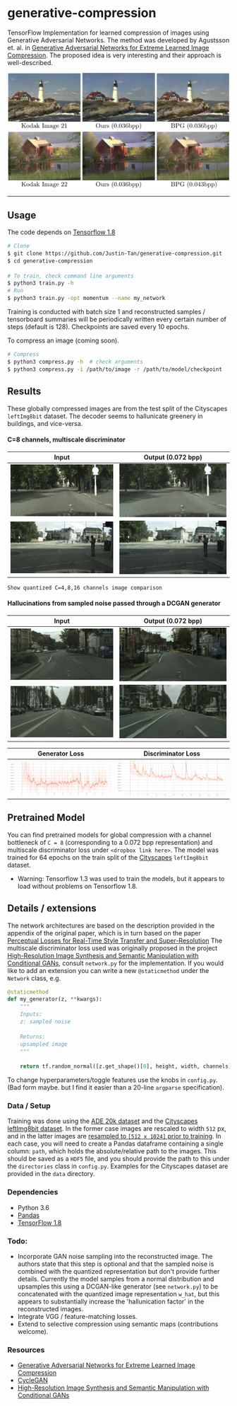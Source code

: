 # generative-compression

TensorFlow Implementation for learned compression of images using Generative Adversarial Networks. The method was developed by Agustsson et. al. in [Generative Adversarial Networks for Extreme Learned Image Compression](https://arxiv.org/abs/1804.02958). The proposed idea is very interesting and their approach is well-described.

![Results from authors using C=4 bottleneck channels, global compression without semantic maps on the Kodak dataset](images/authors/kodak_GC_C4.png)

-----------------------------
## Usage
The code depends on [Tensorflow 1.8](https://github.com/tensorflow/tensorflow)
```bash
# Clone
$ git clone https://github.com/Justin-Tan/generative-compression.git
$ cd generative-compression

# To train, check command line arguments
$ python3 train.py -h
# Run
$ python3 train.py -opt momentum --name my_network
```
Training is conducted with batch size 1 and reconstructed samples / tensorboard summaries will be periodically written every certain number of steps (default is 128). Checkpoints are saved every 10 epochs. 

To compress an image (coming soon).
```bash
# Compress
$ python3 compress.py -h  # check arguments
$ python3 compress.py -i /path/to/image -r /path/to/model/checkpoint
```

## Results
These globally compressed images are from the test split of the Cityscapes `leftImg8bit` dataset. The decoder seems to hallunicate greenery in buildings, and vice-versa. 

#### C=8 channels, multiscale discriminator
| Input | Output (0.072 bpp) |
|-------|-------|
|![cityscapes_real_0](images/results/ms_quant_0_real.png) | ![cityscapes_gen_0](images/results/ms_quant_0_gen.png) |
|![cityscapes_real_1](images/results/ms_quant_1_real.png) | ![cityscapes_gen_1](images/results/ms_quant_1_gen.png) |

```
Show quantized C=4,8,16 channels image comparison
```
#### Hallucinations from sampled noise passed through a  DCGAN generator
| Input | Output (0.072 bpp) |
|-------|-------|
|![cityscapes_noise_real_0](images/results/noise_0_real.png) | ![cityscapes_noise_hall_0](images/results/noise_0_hall.png) |
|![cityscapes_noise_real_1](images/results/noise_1_real.png) | ![cityscapes_noise_hall_1](images/results/noise_1_hall.png) |

| Generator Loss | Discriminator Loss |
|-------|-------|
|![gen_loss](images/results/generator_loss.png) | ![discriminator_loss](images/results/discriminator_loss.png) |

## Pretrained Model
You can find pretrained models for global compression with a channel bottleneck of `C = 8` (corresponding to a 0.072 bpp representation) and multiscale discriminator loss under `<dropbox link here>`. The model was trained for 64 epochs on the train split of the [Cityscapes](https://www.cityscapes-dataset.com/) `leftImg8bit` dataset. 
* Warning: Tensorflow 1.3 was used to train the models, but it appears to load without problems on Tensorflow 1.8. 

## Details / extensions
The network architectures are based on the description provided in the appendix of the original paper, which is in turn based on the paper [Perceptual Losses for Real-Time Style Transfer
and Super-Resolution](https://cs.stanford.edu/people/jcjohns/eccv16/) The multiscale discriminator loss used was originally proposed in the project [High-Resolution Image Synthesis and Semantic Manipulation with Conditional GANs](https://tcwang0509.github.io/pix2pixHD/), consult `network.py` for the implementation. If you would like to add an extension you can write a new `@staticmethod` under the `Network` class, e.g.

```python
@staticmethod
def my_generator(z, **kwargs):
    """
    Inputs:
    z: sampled noise

    Returns:
    upsampled image
    """

    return tf.random_normal([z.get_shape()[0], height, width, channels], seed=42)
```
To change hyperparameters/toggle features use the knobs in `config.py`. (Bad form maybe. but I find it easier than a 20-line `argparse` specification).

### Data / Setup
Training was done using the [ADE 20k dataset](http://groups.csail.mit.edu/vision/datasets/ADE20K/) and the [Cityscapes leftImg8bit dataset](https://www.cityscapes-dataset.com/). In the former case images are rescaled to width `512` px, and in the latter images are [resampled to `[512 x 1024]` prior to training](https://www.imagemagick.org/script/command-line-options.php#resample). In each case, you will need to create a Pandas dataframe containing a single column: `path`, which holds the absolute/relative path to the images. This should be saved as a `HDF5` file, and you should provide the path to this under the `directories` class in `config.py`. Examples for the Cityscapes dataset are provided in the `data` directory. 

### Dependencies
* Python 3.6
* [Pandas](https://pandas.pydata.org/)
* [TensorFlow 1.8](https://github.com/tensorflow/tensorflow)

### Todo:
* Incorporate GAN noise sampling into the reconstructed image. The authors state that this step is optional and that the sampled noise is combined with the quantized representation but don't provide further details. Currently the model samples from a normal distribution and upsamples this using a DCGAN-like generator (see `network.py`) to be concatenated with the quantized image representation `w_hat`, but this appears to substantially increase the 'hallunication factor' in the reconstructed images.
* Integrate VGG / feature-matching losses.
* Extend to selective compression using semantic maps (contributions welcome).

### Resources
* [Generative Adversarial Networks for Extreme Learned Image Compression](https://data.vision.ee.ethz.ch/aeirikur/extremecompression/#publication)
* [CycleGAN](https://arxiv.org/pdf/1703.10593.pdf)
* [High-Resolution Image Synthesis and Semantic Manipulation with Conditional GANs](https://tcwang0509.github.io/pix2pixHD/)

